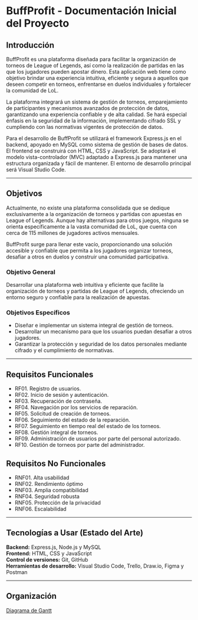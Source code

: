 
# BuffProfit - Documentación Inicial del Proyecto

## Introducción

BuffProfit es una plataforma diseñada para facilitar la organización de torneos de League of Legends, así como la realización de partidas en las que los jugadores pueden apostar dinero. Esta aplicación web tiene como objetivo brindar una experiencia intuitiva, eficiente y segura a aquellos que deseen competir en torneos, enfrentarse en duelos individuales y fortalecer la comunidad de LoL.

La plataforma integrará un sistema de gestión de torneos, emparejamiento de participantes y mecanismos avanzados de protección de datos, garantizando una experiencia confiable y de alta calidad. Se hará especial énfasis en la seguridad de la información, implementando cifrado SSL y cumpliendo con las normativas vigentes de protección de datos.

Para el desarrollo de BuffProfit se utilizará el framework Express.js en el backend, apoyado en MySQL como sistema de gestión de bases de datos. El frontend se construirá con HTML, CSS y JavaScript. Se adoptará el modelo vista-controlador (MVC) adaptado a Express.js para mantener una estructura organizada y fácil de mantener. El entorno de desarrollo principal será Visual Studio Code.

---

## Objetivos

Actualmente, no existe una plataforma consolidada que se dedique exclusivamente a la organización de torneos y partidas con apuestas en League of Legends. Aunque hay alternativas para otros juegos, ninguna se orienta específicamente a la vasta comunidad de LoL, que cuenta con cerca de 115 millones de jugadores activos mensuales.

BuffProfit surge para llenar este vacío, proporcionando una solución accesible y confiable que permita a los jugadores organizar torneos, desafiar a otros en duelos y construir una comunidad participativa.



### Objetivo General

Desarrollar una plataforma web intuitiva y eficiente que facilite la organización de torneos y partidas de League of Legends, ofreciendo un entorno seguro y confiable para la realización de apuestas.


### Objetivos Específicos

- Diseñar e implementar un sistema integral de gestión de torneos.
- Desarrollar un mecanismo para que los usuarios puedan desafiar a otros jugadores.
- Garantizar la protección y seguridad de los datos personales mediante cifrado y el cumplimiento de normativas.

---

## Requisitos Funcionales

- RF01. Registro de usuarios.
- RF02. Inicio de sesión y autenticación.
- RF03. Recuperación de contraseña.
- RF04. Navegación por los servicios de reparación.
- RF05. Solicitud de creación de torneos.
- RF06. Seguimiento del estado de la reparación.
- RF07. Seguimiento en tiempo real del estado de los torneos.
- RF08. Gestión integral de torneos.
- RF09. Administración de usuarios por parte del personal autorizado.
- RF10. Gestión de torneos por parte del administrador.

## Requisitos No Funcionales

- RNF01. Alta usabilidad
- RNF02. Rendimiento óptimo
- RNF03. Amplia compatibilidad
- RNF04. Seguridad robusta
- RNF05. Protección de la privacidad
- RNF06. Escalabilidad


---

## Tecnologías a Usar (Estado del Arte)

**Backend:** Express.js, Node.js y MySQL  
**Frontend:** HTML, CSS y JavaScript  
**Control de versiones:** Git, GitHub  
**Herramientas de desarrollo:** Visual Studio Code, Trello, Draw.io, Figma y Postman  

---

## Organización 

[Diagrama de Gantt](https://www.notion.so/Timeline-del-Proyecto-BuffProfit-1c752f5f5ca38060ab09d7d25644a06a?pvs=4)

